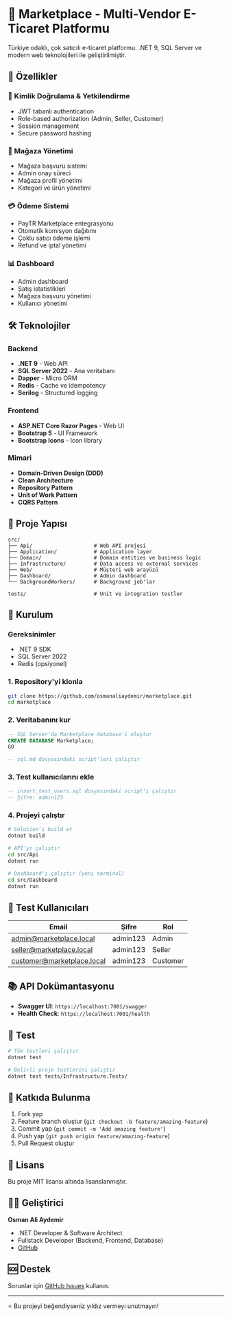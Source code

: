 # 🏪 Marketplace - Multi-Vendor E-Ticaret Platformu

Türkiye odaklı, çok satıcılı e-ticaret platformu. .NET 9, SQL Server ve modern web teknolojileri ile geliştirilmiştir.

## 🚀 Özellikler

### 🔐 Kimlik Doğrulama & Yetkilendirme
- JWT tabanlı authentication
- Role-based authorization (Admin, Seller, Customer)
- Session management
- Secure password hashing

### 🏪 Mağaza Yönetimi
- Mağaza başvuru sistemi
- Admin onay süreci
- Mağaza profil yönetimi
- Kategori ve ürün yönetimi

### 💳 Ödeme Sistemi
- PayTR Marketplace entegrasyonu
- Otomatik komisyon dağıtımı
- Çoklu satıcı ödeme işlemi
- Refund ve iptal yönetimi

### 📊 Dashboard
- Admin dashboard
- Satış istatistikleri
- Mağaza başvuru yönetimi
- Kullanıcı yönetimi

## 🛠️ Teknolojiler

### Backend
- **.NET 9** - Web API
- **SQL Server 2022** - Ana veritabanı
- **Dapper** - Micro ORM
- **Redis** - Cache ve idempotency
- **Serilog** - Structured logging

### Frontend
- **ASP.NET Core Razor Pages** - Web UI
- **Bootstrap 5** - UI Framework
- **Bootstrap Icons** - Icon library

### Mimari
- **Domain-Driven Design (DDD)**
- **Clean Architecture**
- **Repository Pattern**
- **Unit of Work Pattern**
- **CQRS Pattern**

## 📁 Proje Yapısı

```
src/
├── Api/                    # Web API projesi
├── Application/            # Application layer
├── Domain/                 # Domain entities ve business logic
├── Infrastructure/         # Data access ve external services
├── Web/                    # Müşteri web arayüzü
├── Dashboard/              # Admin dashboard
└── BackgroundWorkers/      # Background job'lar

tests/                      # Unit ve integration testler
```

## 🚀 Kurulum

### Gereksinimler
- .NET 9 SDK
- SQL Server 2022
- Redis (opsiyonel)

### 1. Repository'yi klonla
```bash
git clone https://github.com/osmanaliaydemir/marketplace.git
cd marketplace
```

### 2. Veritabanını kur
```sql
-- SQL Server'da Marketplace database'i oluştur
CREATE DATABASE Marketplace;
GO

-- sql.md dosyasındaki script'leri çalıştır
```

### 3. Test kullanıcılarını ekle
```sql
-- insert_test_users.sql dosyasındaki script'i çalıştır
-- Şifre: admin123
```

### 4. Projeyi çalıştır
```bash
# Solution'ı build et
dotnet build

# API'yi çalıştır
cd src/Api
dotnet run

# Dashboard'ı çalıştır (yeni terminal)
cd src/Dashboard
dotnet run
```

## 🔑 Test Kullanıcıları

| Email | Şifre | Rol |
|-------|-------|-----|
| admin@marketplace.local | admin123 | Admin |
| seller@marketplace.local | admin123 | Seller |
| customer@marketplace.local | admin123 | Customer |

## 📚 API Dokümantasyonu

- **Swagger UI**: `https://localhost:7001/swagger`
- **Health Check**: `https://localhost:7001/health`

## 🧪 Test

```bash
# Tüm testleri çalıştır
dotnet test

# Belirli proje testlerini çalıştır
dotnet test tests/Infrastructure.Tests/
```

## 📝 Katkıda Bulunma

1. Fork yap
2. Feature branch oluştur (`git checkout -b feature/amazing-feature`)
3. Commit yap (`git commit -m 'Add amazing feature'`)
4. Push yap (`git push origin feature/amazing-feature`)
5. Pull Request oluştur

## 📄 Lisans

Bu proje MIT lisansı altında lisanslanmıştır.

## 👨‍💻 Geliştirici

**Osman Ali Aydemir**
- .NET Developer & Software Architect
- Fullstack Developer (Backend, Frontend, Database)
- [GitHub](https://github.com/osmanaliaydemir)

## 🆘 Destek

Sorunlar için [GitHub Issues](https://github.com/osmanaliaydemir/marketplace/issues) kullanın.

---

⭐ Bu projeyi beğendiyseniz yıldız vermeyi unutmayın!
